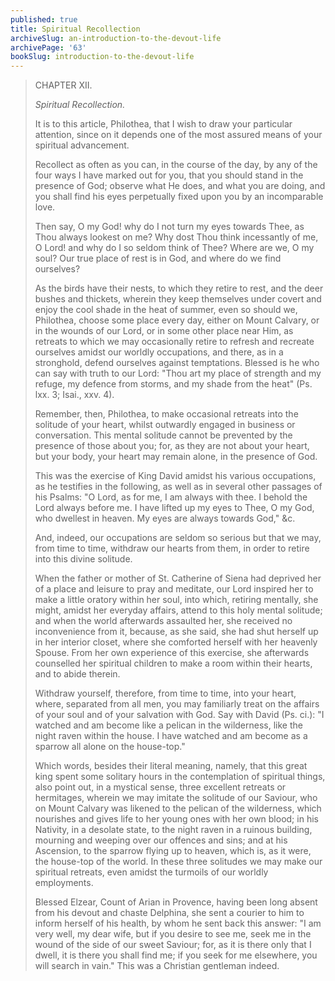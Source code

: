 ```yaml
---
published: true
title: Spiritual Recollection
archiveSlug: an-introduction-to-the-devout-life
archivePage: '63'
bookSlug: introduction-to-the-devout-life
---
```


> CHAPTER XII.
>
> *Spiritual Recollection.*
>
> It is to this article, Philothea, that I wish to draw your particular attention, since on it depends one of the most assured means of your spiritual advancement.
>
> Recollect as often as you can, in the course of the day, by any of the four ways I have marked out for you, that you should stand in the presence of God; observe what He does, and what you are doing, and you shall find his eyes perpetually fixed upon you by an incomparable love.
>
> Then say, O my God! why do I not turn my eyes towards Thee, as Thou always lookest on me? Why dost Thou think incessantly of me, O Lord! and why do I so seldom think of Thee? Where are we, O my soul? Our true place of rest is in God, and where do we find ourselves?
>
> As the birds have their nests, to which they retire to rest, and the deer bushes and thickets, wherein they keep themselves under covert and enjoy the cool shade in the heat of summer, even so should we, Philothea, choose some place every day, either on Mount Calvary, or in the wounds of our Lord, or in some other place near Him, as retreats to which we may occasionally retire to refresh and recreate ourselves amidst our worldly occupations, and there, as in a stronghold, defend ourselves against temptations. Blessed is he who can say with truth to our Lord: "Thou art my place of strength and my refuge, my defence from storms, and my shade from the heat" (Ps. lxx. 3; Isai., xxv. 4).
>
> Remember, then, Philothea, to make occasional retreats into the solitude of your heart, whilst outwardly engaged in business or conversation. This mental solitude cannot be prevented by the presence of those about you; for, as they are not about your heart, but your body, your heart may remain alone, in the presence of God.
>
> This was the exercise of King David amidst his various occupations, as he testifies in the following, as well as in several other passages of his Psalms: "O Lord, as for me, I am always with thee. I behold the Lord always before me. I have lifted up my eyes to Thee, O my God, who dwellest in heaven. My eyes are always towards God," &c.
>
> And, indeed, our occupations are seldom so serious but that we may, from time to time, withdraw our hearts from them, in order to retire into this divine solitude.
>
> When the father or mother of St. Catherine of Siena had deprived her of a place and leisure to pray and meditate, our Lord inspired her to make a little oratory within her soul, into which, retiring mentally, she might, amidst her everyday affairs, attend to this holy mental solitude; and when the world afterwards assaulted her, she received no inconvenience from it, because, as she said, she had shut herself up in her interior closet, where she comforted herself with her heavenly Spouse. From her own experience of this exercise, she afterwards counselled her spiritual children to make a room within their hearts, and to abide therein.
>
> Withdraw yourself, therefore, from time to time, into your heart, where, separated from all men, you may familiarly treat on the affairs of your soul and of your salvation with God. Say with David (Ps. ci.): "I watched and am become like a pelican in the wilderness, like the night raven within the house. I have watched and am become as a sparrow all alone on the house-top."
>
> Which words, besides their literal meaning, namely, that this great king spent some solitary hours in the contemplation of spiritual things, also point out, in a mystical sense, three excellent retreats or hermitages, wherein we may imitate the solitude of our Saviour, who on Mount Calvary was likened to the pelican of the wilderness, which nourishes and gives life to her young ones with her own blood; in his Nativity, in a desolate state, to the night raven in a ruinous building, mourning and weeping over our offences and sins; and at his Ascension, to the sparrow flying up to heaven, which is, as it were, the house-top of the world. In these three solitudes we may make our spiritual retreats, even amidst the turmoils of our worldly employments.
>
> Blessed Elzear, Count of Arian in Provence, having been long absent from his devout and chaste Delphina, she sent a courier to him to inform herself of his health, by whom he sent back this answer: "I am very well, my dear wife, but if you desire to see me, seek me in the wound of the side of our sweet Saviour; for, as it is there only that I dwell, it is there you shall find me; if you seek for me elsewhere, you will search in vain." This was a Christian gentleman indeed.
